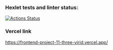 ### Hexlet tests and linter status:
[![Actions Status](https://github.com/belchanin/frontend-project-11/workflows/hexlet-check/badge.svg)](https://github.com/belchanin/frontend-project-11/actions)

### Vercel link
https://frontend-project-11-three-virid.vercel.app/